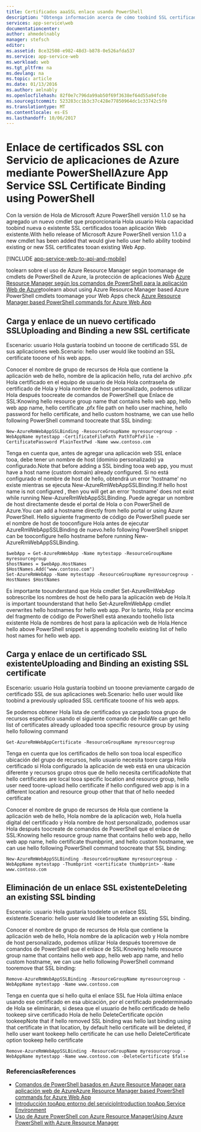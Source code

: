 ```yaml
---
title: Certificados aaaSSL enlace usando PowerShell
description: "Obtenga información acerca de cómo toobind SSL certificados tooyour la aplicación web mediante PowerShell."
services: app-service\web
documentationcenter: 
author: ahmedelnably
manager: stefsch
editor: 
ms.assetid: 8ce32508-e982-48d3-b878-0e526afda537
ms.service: app-service-web
ms.workload: web
ms.tgt_pltfrm: na
ms.devlang: na
ms.topic: article
ms.date: 01/13/2016
ms.author: aelnably
ms.openlocfilehash: 82f0e7c796da99ab50f69f3638ef64d55a94fc8e
ms.sourcegitcommit: 523283cc1b3c37c428e77850964dc1c33742c5f0
ms.translationtype: MT
ms.contentlocale: es-ES
ms.lasthandoff: 10/06/2017
---
```

# <a name="azure-app-service-ssl-certificate-binding-using-powershell"></a><span data-ttu-id="1692e-103">Enlace de certificados SSL con Servicio de aplicaciones de Azure mediante PowerShell</span><span class="sxs-lookup"><span data-stu-id="1692e-103">Azure App Service SSL Certificate Binding using PowerShell</span></span>
<span data-ttu-id="1692e-104">Con la versión de Hola de Microsoft Azure PowerShell versión 1.1.0 se ha agregado un nuevo cmdlet que proporcionaría Hola usuario Hola capacidad toobind nueva o existente SSL certificados tooan aplicación Web existente.</span><span class="sxs-lookup"><span data-stu-id="1692e-104">With hello release of Microsoft Azure PowerShell version 1.1.0 a new cmdlet has been added that would give hello user hello ability toobind existing or new SSL certificates tooan existing Web App.</span></span>

[!INCLUDE [app-service-web-to-api-and-mobile](../../includes/app-service-web-to-api-and-mobile.md)]

<span data-ttu-id="1692e-105">toolearn sobre el uso de Azure Resource Manager según toomanage de cmdlets de PowerShell de Azure, la protección de aplicaciones Web [Azure Resource Manager según los comandos de PowerShell para la aplicación Web de Azure](app-service-web-app-azure-resource-manager-powershell.md)</span><span class="sxs-lookup"><span data-stu-id="1692e-105">toolearn about using Azure Resource Manager based Azure PowerShell cmdlets toomanage your Web Apps check [Azure Resource Manager based PowerShell commands for Azure Web App](app-service-web-app-azure-resource-manager-powershell.md)</span></span>

## <a name="uploading-and-binding-a-new-ssl-certificate"></a><span data-ttu-id="1692e-106">Carga y enlace de un nuevo certificado SSL</span><span class="sxs-lookup"><span data-stu-id="1692e-106">Uploading and Binding a new SSL certificate</span></span>
<span data-ttu-id="1692e-107">Escenario: usuario Hola gustaría toobind un tooone de certificado SSL de sus aplicaciones web.</span><span class="sxs-lookup"><span data-stu-id="1692e-107">Scenario: hello user would like toobind an SSL certificate tooone of his web apps.</span></span>

<span data-ttu-id="1692e-108">Conocer el nombre de grupo de recursos de Hola que contiene la aplicación web de hello, nombre de la aplicación hello, ruta del archivo .pfx Hola certificado en el equipo de usuario de Hola Hola contraseña de certificado de Hola y Hola nombre de host personalizado, podemos utilizar Hola después toocreate de comandos de PowerShell que Enlace de SSL:</span><span class="sxs-lookup"><span data-stu-id="1692e-108">Knowing hello resource group name that contains hello web app, hello web app name, hello certificate .pfx file path on hello user machine, hello password for hello certificate, and hello custom hostname, we can use hello following PowerShell command toocreate that SSL binding:</span></span>

    New-AzureRmWebAppSSLBinding -ResourceGroupName myresourcegroup -WebAppName mytestapp -CertificateFilePath PathToPfxFile -CertificatePassword PlainTextPwd -Name www.contoso.com

<span data-ttu-id="1692e-109">Tenga en cuenta que, antes de agregar una aplicación web SSL enlace tooa, debe tener un nombre de host (dominio personalizado) ya configurado.</span><span class="sxs-lookup"><span data-stu-id="1692e-109">Note that before adding a SSL binding tooa web app, you must have a host name (custom domain) already configured.</span></span> <span data-ttu-id="1692e-110">Si no está configurado el nombre de host de hello, obtendrá un error 'hostname' no existe mientras se ejecuta New-AzureRmWebAppSSLBinding.</span><span class="sxs-lookup"><span data-stu-id="1692e-110">If hello host name is not configured , then you will get an error 'hostname' does not exist while running  New-AzureRmWebAppSSLBinding.</span></span> <span data-ttu-id="1692e-111">Puede agregar un nombre de host directamente desde el portal de Hola o con PowerShell de Azure.</span><span class="sxs-lookup"><span data-stu-id="1692e-111">You can add a hostname directly from hello portal or using Azure PowerShell.</span></span> <span data-ttu-id="1692e-112">Hello siguiente fragmento de código de PowerShell puede ser el nombre de host de tooconfigure Hola antes de ejecutar AzureRmWebAppSSLBinding de nuevo.</span><span class="sxs-lookup"><span data-stu-id="1692e-112">hello following PowerShell snippet can be tooconfigure hello hostname before running New-AzureRmWebAppSSLBinding.</span></span>   

    $webApp = Get-AzureRmWebApp -Name mytestapp -ResourceGroupName myresourcegroup  
    $hostNames = $webApp.HostNames  
    $HostNames.Add("www.contoso.com")  
    Set-AzureRmWebApp -Name mytestapp -ResourceGroupName myresourcegroup -HostNames $HostNames   

<span data-ttu-id="1692e-113">Es importante toounderstand que Hola cmdlet Set-AzureRmWebApp sobrescribe los nombres de host de hello para la aplicación web de Hola.</span><span class="sxs-lookup"><span data-stu-id="1692e-113">It is important toounderstand that hello Set-AzureRmWebApp cmdlet overwrites hello hostnames for hello web app.</span></span> <span data-ttu-id="1692e-114">Por lo tanto, Hola por encima del fragmento de código de PowerShell está anexando toohello lista existente Hola de nombres de host para la aplicación web de Hola.</span><span class="sxs-lookup"><span data-stu-id="1692e-114">Hence hello above PowerShell snippet is appending toohello existing list of hello host names for hello web app.</span></span>  

## <a name="uploading-and-binding-an-existing-ssl-certificate"></a><span data-ttu-id="1692e-115">Carga y enlace de un certificado SSL existente</span><span class="sxs-lookup"><span data-stu-id="1692e-115">Uploading and Binding an existing SSL certificate</span></span>
<span data-ttu-id="1692e-116">Escenario: usuario Hola gustaría toobind un tooone previamente cargado de certificado SSL de sus aplicaciones web.</span><span class="sxs-lookup"><span data-stu-id="1692e-116">Scenario: hello user would like toobind a previously uploaded SSL certificate tooone of his web apps.</span></span>

<span data-ttu-id="1692e-117">Se podemos obtener Hola lista de certificados ya cargado tooa grupo de recursos específico usando el siguiente comando de Hola</span><span class="sxs-lookup"><span data-stu-id="1692e-117">We can get hello list of certificates already uploaded tooa specific resource group by using hello following command</span></span>

    Get-AzureRmWebAppCertificate -ResourceGroupName myresourcegroup

<span data-ttu-id="1692e-118">Tenga en cuenta que los certificados de hello son tooa local específico ubicación del grupo de recursos, hello usuario necesita toore carga Hola certificado si Hola configurado la aplicación de web está en una ubicación diferente y recursos grupo otros que de hello necesita certificado</span><span class="sxs-lookup"><span data-stu-id="1692e-118">Note that hello certificates are local tooa specific location and resource group, hello user need toore-upload hello certificate if hello configured web app is in a different location and resource group other that that of hello needed certificate</span></span> 

<span data-ttu-id="1692e-119">Conocer el nombre de grupo de recursos de Hola que contiene la aplicación web de hello, Hola nombre de la aplicación web, Hola huella digital del certificado y Hola nombre de host personalizado, podemos usar Hola después toocreate de comandos de PowerShell que el enlace de SSL:</span><span class="sxs-lookup"><span data-stu-id="1692e-119">Knowing hello resource group name that contains hello web app, hello web app name, hello certificate thumbprint, and hello custom hostname, we can use hello following PowerShell command toocreate that SSL binding:</span></span>

    New-AzureRmWebAppSSLBinding -ResourceGroupName myresourcegroup -WebAppName mytestapp -Thumbprint <certificate thumbprint> -Name www.contoso.com

## <a name="deleting-an-existing-ssl-binding"></a><span data-ttu-id="1692e-120">Eliminación de un enlace SSL existente</span><span class="sxs-lookup"><span data-stu-id="1692e-120">Deleting an existing SSL binding</span></span>
<span data-ttu-id="1692e-121">Escenario: usuario Hola gustaría toodelete un enlace SSL existente.</span><span class="sxs-lookup"><span data-stu-id="1692e-121">Scenario: hello user would like toodelete an existing SSL binding.</span></span>

<span data-ttu-id="1692e-122">Conocer el nombre de grupo de recursos de Hola que contiene la aplicación web de hello, Hola nombre de la aplicación web y Hola nombre de host personalizado, podemos utilizar Hola después tooremove de comandos de PowerShell que el enlace de SSL:</span><span class="sxs-lookup"><span data-stu-id="1692e-122">Knowing hello resource group name that contains hello web app, hello web app name, and hello custom hostname, we can use hello following PowerShell command tooremove that SSL binding:</span></span>

    Remove-AzureRmWebAppSSLBinding -ResourceGroupName myresourcegroup -WebAppName mytestapp -Name www.contoso.com

<span data-ttu-id="1692e-123">Tenga en cuenta que si hello quita el enlace SSL fue Hola última enlace usando ese certificado en esa ubicación, por el certificado predeterminado de Hola se eliminarán, si desea que el usuario de hello certificado de hello tookeep sirve certificado Hola de hello DeleteCertificate opción tookeep</span><span class="sxs-lookup"><span data-stu-id="1692e-123">Note that if hello removed SSL binding was hello last binding using that certificate in that location, by default hello certificate will be deleted, if hello user want tookeep hello certificate he can use hello DeleteCertificate option tookeep hello certificate</span></span>

    Remove-AzureRmWebAppSSLBinding -ResourceGroupName myresourcegroup -WebAppName mytestapp -Name www.contoso.com -DeleteCertificate $false

### <a name="references"></a><span data-ttu-id="1692e-124">Referencias</span><span class="sxs-lookup"><span data-stu-id="1692e-124">References</span></span>
* [<span data-ttu-id="1692e-125">Comandos de PowerShell basados en Azure Resource Manager para aplicación web de Azure</span><span class="sxs-lookup"><span data-stu-id="1692e-125">Azure Resource Manager based PowerShell commands for Azure Web App</span></span>](app-service-web-app-azure-resource-manager-powershell.md)
* [<span data-ttu-id="1692e-126">Introducción tooApp entorno del servicio</span><span class="sxs-lookup"><span data-stu-id="1692e-126">Introduction tooApp Service Environment</span></span>](app-service-app-service-environment-intro.md)
* [<span data-ttu-id="1692e-127">Uso de Azure PowerShell con Azure Resource Manager</span><span class="sxs-lookup"><span data-stu-id="1692e-127">Using Azure PowerShell with Azure Resource Manager</span></span>](../powershell-azure-resource-manager.md)

